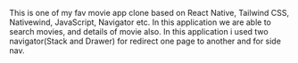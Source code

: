 This is one of my fav movie app clone based on React Native, Tailwind CSS, Nativewind, JavaScript, Navigator etc. In this application we are able to search movies, and details of movie also. In this application i used two navigator(Stack and Drawer) for redirect one page to another and for side nav.
